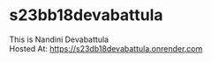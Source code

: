 # s23bb18devabattula
This is Nandini Devabattula <br>
Hosted At: https://s23db18devabattula.onrender.com <br>
